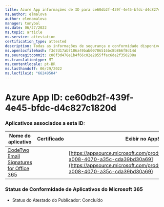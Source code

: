 ```yaml
---
title: Azure App informações de ID para ce60db2f-439f-4e45-bfdc-d4c827c1820d
ms.author: elmalova
author: elenamalova
manager: tonybal
ms.date: 06/27/2022
ms.topic: article
ms.service: attestation
certification_type: attested
description: Todas as informações de segurança e conformidade disponíveis para ce60db2f-439f-4e45-bfdc-d4c827c1820d.
ms.openlocfilehash: f3d7d17ab7106a49bab00706516bc8b866f8d14d
ms.sourcegitcommit: c06f3d478e1b4f66c02e2855ffac6de2f350208a
ms.translationtype: MT
ms.contentlocale: pt-BR
ms.lasthandoff: 06/29/2022
ms.locfileid: "66249504"
---
```

# <a name="azure-app-id-ce60db2f-439f-4e45-bfdc-d4c827c1820d"></a>Azure App ID: ce60db2f-439f-4e45-bfdc-d4c827c1820d


### <a name="apps-associated-with-this-id"></a>Aplicativos associados a esta ID:
| **Nome do aplicativo** | **Certificado** | **Exibir no AppSource** |
|--------------|---------------|-----------------------|
| [CodeTwo Email Signatures for Office 365](../forward/codetwo.3d2daeb9-a008-4070-a35c-cda39bd30a69.md) |  | [https://appsource.microsoft.com/product/office/codetwo.3d2daeb9-a008-4070-a35c-cda39bd30a69](https://appsource.microsoft.com/product/office/codetwo.3d2daeb9-a008-4070-a35c-cda39bd30a69) |

### <a name="microsoft-365-app-compliance-status"></a>Status de Conformidade de Aplicativos do Microsoft 365
- Status do Atestado do Publicador: Concluído

